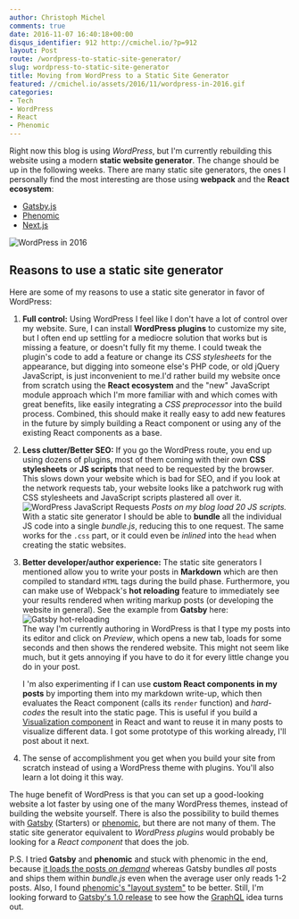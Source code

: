 ```yaml
---
author: Christoph Michel
comments: true
date: 2016-11-07 16:40:18+00:00
disqus_identifier: 912 http://cmichel.io/?p=912
layout: Post
route: /wordpress-to-static-site-generator/
slug: wordpress-to-static-site-generator
title: Moving from WordPress to a Static Site Generator
featured: //cmichel.io/assets/2016/11/wordpress-in-2016.gif
categories:
- Tech
- WordPress
- React
- Phenomic
---
```

Right now this blog is using _WordPress_, but I'm currently rebuilding this website using a modern **static website generator**. The change should be up in the following weeks.
There are many static site generators, the ones I personally find the most interesting are those using **webpack** and the **React ecosystem**:
 	
* [Gatsby.js](https://github.com/gatsbyjs/gatsby)
* [Phenomic](https://phenomic.io/)
* [Next.js](https://zeit.co/blog/next)

![WordPress in 2016](http://cmichel.io/assets/2016/11/wordpress-in-2016.gif)

## Reasons to use a static site generator

Here are some of my reasons to use a static site generator in favor of WordPress:
 	
1. **Full control:** Using WordPress I feel like I don't have a lot of control over my website. Sure, I can install **WordPress plugins** to customize my site, but I often end up settling for a mediocre solution that works but is missing a feature, or doesn't fully fit my theme. I could tweak the plugin's code to add a feature or change its _CSS stylesheets_ for the appearance, but digging into someone else's PHP code, or old jQuery JavaScript, is just inconvenient to me.I'd rather build my website once from scratch using the **React ecosystem** and the "new" JavaScript module approach which I'm more familiar with and which comes with great benefits, like easily integrating a _CSS preprocessor_ into the build process. Combined, this should make it really easy to add new features in the future by simply building a React component or using any of the existing React components as a base. 

 	
2. **Less clutter/Better SEO:** If you go the WordPress route, you end up using dozens of plugins, most of them coming with their own **CSS stylesheets** or **JS scripts** that need to be requested by the browser. This slows down your website which is bad for SEO, and if you look at the network requests tab, your website looks like a patchwork rug with CSS stylesheets and JavaScript scripts plastered all over it.  
![WordPress JavaScript Requests](http://cmichel.io/assets/2016/11/wordpress-javascript-requests.png)
_Posts on my blog load 20 JS scripts._
With a static site generator I should be able to **bundle** all the individual JS code into a single _bundle.js_, reducing this to one request. The same works for the `.css` part, or it could even be _inlined_ into the `head` when creating the static websites.

 	
3. **Better developer/author experience:** The static site generators I mentioned allow you to write your posts in **Markdown** which are then compiled to standard `HTML` tags during the build phase. Furthermore, you can make use of Webpack's **hot reloading** feature to immediately see your results rendered when writing markup posts (or developing the website in general). See the example from **Gatsby** here:  
![Gatsby hot-reloading](http://zippy.gfycat.com/UltimateWeeklyBarebirdbat.gif)  
The way I'm currently authoring in WordPress is that I type my posts into its editor and click on _Preview_, which opens a new tab, loads for some seconds and then shows the rendered website. This might not seem like much, but it gets annoying if you have to do it for every little change you do in your post.

   I 'm also experimenting if I can use **custom React components in my posts** by importing them into my markdown write-up, which then evaluates the React component (calls its `render` function) and _hard-codes_ the result into the static page. This is useful if you build a [Visualization component](http://cmichel.io/charts-in-react-native-svg-and-d3-js/) in React and want to reuse it in many posts to visualize different data. I got some prototype of this working already, I'll post about it next.

4. The sense of accomplishment you get when you build your site from scratch instead of using a WordPress theme with plugins. You'll also learn a lot doing it this way.


The huge benefit of WordPress is that you can set up a good-looking website a lot faster by using one of the many WordPress themes, instead of building the website yourself. There is also the possibility to build themes with [Gatsby](https://github.com/gatsbyjs/gatsby#gatsby-starters) (Starters) or [phenomic](https://phenomic.io/showcase/), but there are not many of them. The static site generator equivalent to _WordPress plugins_ would probably be looking for a _React component_ that does the job.

P.S. I tried **Gatsby** and **phenomic** and stuck with phenomic in the end, because [it loads the posts _on demand_](https://phenomic.io/docs/faq/gatsby/) whereas Gatsby bundles _all_ posts and ships them within _bundle.js_ even when the average user only reads 1-2 posts. Also, I found [phenomic's "layout system"](https://phenomic.io/docs/usage/layouts/) to be better. Still, I'm looking forward to [Gatsby's 1.0 release](https://github.com/gatsbyjs/gatsby/issues/419) to see how the [GraphQL](https://github.com/gatsbyjs/gatsby/issues/420) idea turns out.
